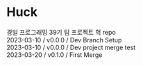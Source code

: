 # Huck

경일 프로그래밍 39기 팀 프로젝트 헉 repo        
2023-03-10 / v0.0.0 / Dev Branch Setup          
2023-03-10 / v0.0.0 / Dev project merge test          
2023-03-20 / v0.1.0 / First Merge       
